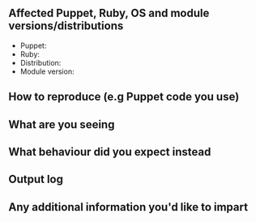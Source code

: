 <!--
Thank you for contributing to this project!

- This project has a Contributor Code of Conduct: https://voxpupuli.org/coc/
- Please check that here is no existing issue or PR that addresses your problem.
- Please fill the following form to enable us to help you.
- Our vulnerabilities reporting process is at https://voxpupuli.org/security/

-->

## Affected Puppet, Ruby, OS and module versions/distributions

- Puppet:
- Ruby:
- Distribution:
- Module version:

## How to reproduce (e.g Puppet code you use)

## What are you seeing

## What behaviour did you expect instead

## Output log

## Any additional information you'd like to impart

